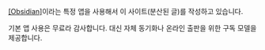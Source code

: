 [[Obsidian]](옵시디언)이라는 특정 앱을 사용해서 
이 사이트(분산된 글)를 작성하고 있습니다.

기본 앱 사용은 무료라 감사합니다.
대신 자체 동기화나 온라인 출판을 위한 구독 모델을 제공합니다.